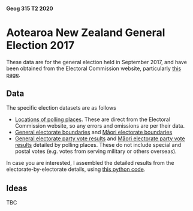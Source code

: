 #### Geog 315 T2 2020
# Aotearoa New Zealand General Election 2017
These data are for the general election held in September 2017, and have been obtained from the Electoral Commission website, particularly [this page](https://www.electionresults.govt.nz/electionresults_2017/statistics/index.html).

## Data
The specific election datasets are as follows

+ [Locations of polling places](voting-places-2017.gpkg?raw=true). These are direct from the Electoral Commission website, so any errors and omissions are per their data.
+ [General electorate boundaries](non-maori-electorates-2017.gpkg?raw=true) and [Māori electorate boundaries](maori-electorates-2017.gpkg?raw=true)
+ [General electorate party vote results](non-maori-electorate-detailed-party-results-2017.csv?raw=true) and [Māori electorate party vote results](non-maori-electorate-detailed-party-results-2017.csv?raw=true) detailed by polling places. These do not include special and postal votes (e.g. votes from serving military or others overseas).

In case you are interested, I assembled the detailed results from the electorate-by-electorate details, using [this python code](collate-election-2017.ipynb).

## Ideas
TBC
